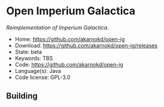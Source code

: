 # Open Imperium Galactica

_Reimplementation of Imperium Galactica._

- Home: https://github.com/akarnokd/open-ig
- Download: https://github.com/akarnokd/open-ig/releases
- State: beta
- Keywords: TBS
- Code: https://github.com/akarnokd/open-ig
- Language(s): Java
- Code license: GPL-3.0

## Building
